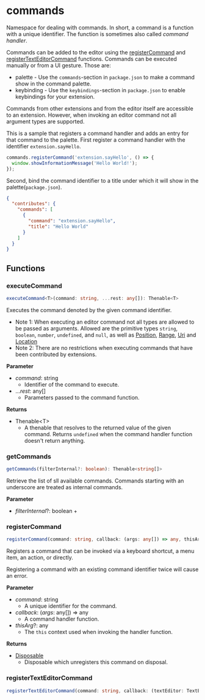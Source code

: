 # commands

Namespace for dealing with commands.
In short, a command is a function with a unique identifier.
The function is sometimes also called *command handler*.

Commands can be added to the editor using the [registerCommand](#registercommand) and
[registerTextEditorCommand](#registertexteditorcommand) functions.
Commands can be executed manually or from a UI gesture.
Those are:

+ palette -  Use the `commands`-section in `package.json` to make a command show in the command palette.
+ keybinding - Use the `keybindings`-section in `package.json` to enable keybindings for your extension.

Commands from other extensions and from the editor itself are accessible to an extension.
However, when invoking an editor command not all argument types are supported.

This is a sample that registers a command handler and adds an entry for that command to the palette.
First register a command handler with the identifier `extension.sayHello`.

```typescript
commands.registerCommand('extension.sayHello', () => {
  window.showInformationMessage('Hello World!');
});
```

Second, bind the command identifier to a title under which it will show in the palette(`package.json`).

```json
{
  "contributes": {
    "commands": [
      {
        "command": "extension.sayHello",
        "title": "Hello World"
      }
    ]
  }
}
```

## Functions

### executeCommand

```typescript
executeCommand<T>(command: string, ...rest: any[]): Thenable<T>
```

Executes the command denoted by the given command identifier.

+ Note 1: When executing an editor command not all types are allowed to be passed as arguments.
  Allowed are the primitive types `string`, `boolean`, `number`, `undefined`, and `null`,
  as well as [Position], [Range], [Uri] and [Location]
+ Note 2: There are no restrictions when executing commands that have been contributed by extensions.

**Parameter**

+ *command*: string
  + Identifier of the command to execute.
+ ...*rest*: any[]
  + Parameters passed to the command function.

**Returns**

+ Thenable&lt;T&gt;
  + A thenable that resolves to the returned value of the given command.
    Returns `undefined` when the command handler function doesn't return anything.

### getCommands

```typescript
getCommands(filterInternal?: boolean): Thenable<string[]>
```

Retrieve the list of sll available commands.
Commands starting with an underscore are treated as internal commands.

**Parameter**

+ *filterInternal*?: boolean
  + 

### registerCommand

```typescript
registerCommand(command: string, callback: (args: any[]) => any, thisArg?: any): Disposable
```

Registers a command that can be invoked via a keyboard shortcut, a menu item, an action, or directly.

Registering a command with an existing command identifier twice will cause an error.

**Parameter**

+ *command*: string
  + A unique identifier for the command.
+ *callback*: (*args*: any[]) => any
  + A command handler function.
+ *thisArg*?: any
  + The `this` context used when invoking the handler function.

**Returns**

+ [Disposable]
  + Disposable which unregisters this command on disposal.

### registerTextEditorCommand

```typescript
registerTextEditorCommand(command: string, callback: (textEditor: TextEditor, edit: TextEditorEdit, args: any[]) => void, thisArg?: any): Disposable
```

[TextEditorEdit]: TextEditorEdit.md
[window]: window.md
[Disposable]: Disposable.md
[TextEditor]: TextEditor.md
[Position]: Position.md
[Range]: Range.md
[Uri]: Uri.md
[Location]: Location.md
